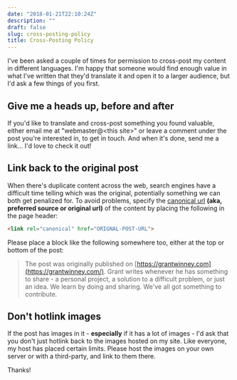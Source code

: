 ```yaml
---
date: "2018-01-21T22:10:24Z"
description: ""
draft: false
slug: cross-posting-policy
title: Cross-Posting Policy
---
```

I've been asked a couple of times for permission to cross-post my content in different languages. I'm happy that someone would find enough value in what I've written that they'd translate it and open it to a larger audience, but I'd ask a few things of you first.

## Give me a heads up, before and after

If you'd like to translate and cross-post something you found valuable, either email me at "webmaster@\<this site>" or leave a comment under the post you're interested in, to get in touch. And when it's done, send me a link... I'd love to check it out!

## Link back to the original post

When there's duplicate content across the web, search engines have a difficult time telling which was the original, potentially something we can both get penalized for. To avoid problems, specify the [canonical url](https://www.reliablesoft.net/what-is-a-canonical-url/) __(aka, preferred source or original url)__ of the content by placing the following in the page header:

```html
<link rel="canonical" href="ORIGNAL-POST-URL">
```

Please place a block like the following somewhere too, either at the top or bottom of the post:

> The post <insert post title> was originally published on [https://grantwinney.com](https://grantwinney.com/). Grant writes whenever he has something to share - a personal project, a solution to a difficult problem, or just an idea. We learn by doing and sharing. We've all got something to contribute.

## Don't hotlink images

If the post has images in it - __especially__ if it has a lot of images - I'd ask that you don't just hotlink back to the images hosted on my site. Like everyone, my host has placed certain limits. Please host the images on your own server or with a third-party, and link to them there.

Thanks!